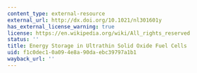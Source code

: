 ```yaml
---
content_type: external-resource
external_url: http://dx.doi.org/10.1021/nl301601y
has_external_license_warning: true
license: https://en.wikipedia.org/wiki/All_rights_reserved
status: ''
title: Energy Storage in Ultrathin Solid Oxide Fuel Cells
uid: f1c0dec1-0a09-4e8a-90da-ebc39797a1b1
wayback_url: ''
---
```

